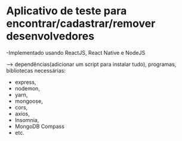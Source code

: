 # Aplicativo de teste para encontrar/cadastrar/remover desenvolvedores 
-Implementado usando ReactJS, React Native e NodeJS


--> dependências(adicionar um script para instalar tudo), programas, bibliotecas necessárias:
  - express,
  - nodemon, 
  - yarn, 
  - mongoose,
  - cors,
  - axios,
  - Insomnia,
  - MongoDB Compass
  - etc.
